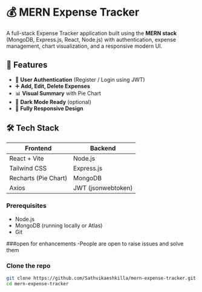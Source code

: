 # 💰 MERN Expense Tracker

A full-stack Expense Tracker application built using the **MERN stack** (MongoDB, Express.js, React, Node.js) with authentication, expense management, chart visualization, and a responsive modern UI.

## 🚀 Features

- 🔐 **User Authentication** (Register / Login using JWT)
- ➕ **Add, Edit, Delete Expenses**
- 📊 **Visual Summary** with Pie Chart
- 🌙 **Dark Mode Ready** (optional)
- 📱 **Fully Responsive Design**

## 🛠️ Tech Stack

| Frontend | Backend |
|----------|---------|
| React + Vite | Node.js |
| Tailwind CSS | Express.js |
| Recharts (Pie Chart) | MongoDB |
| Axios | JWT (jsonwebtoken) |



### Prerequisites

- Node.js
- MongoDB (running locally or Atlas)
- Git





###open for enhancements 
-People are open to raise issues and solve them



### Clone the repo

```bash
git clone https://github.com/Sathvikaeshkilla/mern-expense-tracker.git
cd mern-expense-tracker






